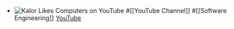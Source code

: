 - ![Kalor Likes Computers on YouTube](https://yt3.googleusercontent.com/h7Vb-_2D5fBGuLY-YwZH6x19KpGe8nG6tAnynGmfkLBFULoHy4NhScOALOFAZnW8c9dXHfXv=w2560-fcrop64=1,00005a57ffffa5a8-k-c0xffffffff-no-nd-rj)
  #[[YouTube Channel]] #[[Software Engineering]]
  [YouTube](https://www.youtube.com/@KalosLikesComputers)